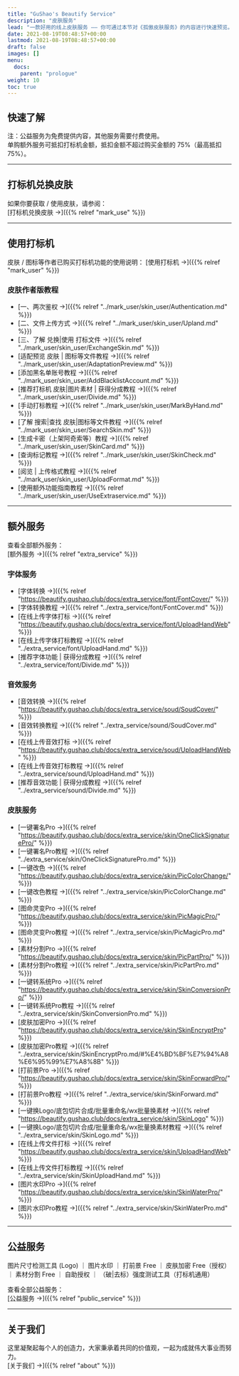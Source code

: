 ```yaml
---
title: "GuShao's Beautify Service"
description: "皮肤服务"
lead: "一款好用的线上皮肤服务 —— 你可通过本节对《孤傲皮肤服务》的内容进行快速预览。"
date: 2021-08-19T08:48:57+00:00
lastmod: 2021-08-19T08:48:57+00:00
draft: false
images: []
menu:
  docs:
    parent: "prologue"
weight: 10
toc: true
---
```


## 快速了解

注：公益服务为免费提供内容，其他服务需要付费使用。  
单购额外服务可抵扣打标机金额，抵扣金额不超过购买金额的 75%（最高抵扣 75%）。

---

## 打标机兑换皮肤

如果你要获取 / 使用皮肤，请参阅：  
[打标机兑换皮肤 →]({{% relref "mark_use" %}})

---

## 使用打标机

皮肤 / 图标等作者已购买打标机功能的使用说明：
[使用打标机 →]({{% relref "mark_user" %}})

### 皮肤作者版教程

- [一、两次鉴权 →]({{% relref "../mark_user/skin_user/Authentication.md" %}})
- [二、文件上传方式 →]({{% relref "../mark_user/skin_user/Upland.md" %}})
- [三、了解 兑换|使用 打标文件 →]({{% relref "../mark_user/skin_user/ExchangeSkin.md" %}})
- [适配预览 皮肤 | 图标等文件教程 →]({{% relref "../mark_user/skin_user/AdaptationPreview.md" %}})
- [添加黑名单账号教程 →]({{% relref "../mark_user/skin_user/AddBlacklistAccount.md" %}})
- [推荐打标机 皮肤|图片素材 | 获得分成教程 →]({{% relref "../mark_user/skin_user/Divide.md" %}})
- [手动打标教程 →]({{% relref "../mark_user/skin_user/MarkByHand.md" %}})
- [了解 搜索|查找 皮肤|图标等文件教程 →]({{% relref "../mark_user/skin_user/SearchSkin.md" %}})
- [生成卡密（上架阿奇索等）教程 →]({{% relref "../mark_user/skin_user/SkinCard.md" %}})
- [查询标记教程 →]({{% relref "../mark_user/skin_user/SkinCheck.md" %}})
- [阅览 | 上传格式教程 →]({{% relref "../mark_user/skin_user/UploadFormat.md" %}})
- [使用额外功能指南教程 →]({{% relref "../mark_user/skin_user/UseExtraservice.md" %}})

---

## 额外服务

查看全部额外服务：  
[额外服务 →]({{% relref "extra_service" %}})

### 字体服务

- [字体转换 →]({{% relref "https://beautify.gushao.club/docs/extra_service/font/FontCover/" %}})
- [字体转换教程 →]({{% relref "../extra_service/font/FontCover.md" %}})
- [在线上传字体打标 →]({{% relref "https://beautify.gushao.club/docs/extra_service/font/UploadHandWeb" %}})
- [在线上传字体打标教程 →]({{% relref "../extra_service/font/UploadHand.md" %}})
- [推荐字体功能 | 获得分成教程 →]({{% relref "../extra_service/font/Divide.md" %}})

### 音效服务

- [音效转换 →]({{% relref "https://beautify.gushao.club/docs/extra_service/soud/SoudCover/" %}})
- [音效转换教程 →]({{% relref "../extra_service/sound/SoudCover.md" %}})
- [在线上传音效打标 →]({{% relref "https://beautify.gushao.club/docs/extra_service/soud/UploadHandWeb" %}})
- [在线上传音效打标教程 →]({{% relref "../extra_service/sound/UploadHand.md" %}})
- [推荐音效功能 | 获得分成教程 →]({{% relref "../extra_service/sound/Divide.md" %}})

### 皮肤服务

- [一键署名Pro →]({{% relref "https://beautify.gushao.club/docs/extra_service/skin/OneClickSignaturePro/" %}})
- [一键署名Pro教程 →]({{% relref "../extra_service/skin/OneClickSignaturePro.md" %}})
- [一键改色 →]({{% relref "https://beautify.gushao.club/docs/extra_service/skin/PicColorChange/" %}})
- [一键改色教程 →]({{% relref "../extra_service/skin/PicColorChange.md" %}})
- [图命灵变Pro →]({{% relref "https://beautify.gushao.club/docs/extra_service/skin/PicMagicPro/" %}})
- [图命灵变Pro教程 →]({{% relref "../extra_service/skin/PicMagicPro.md" %}})
- [素材分割Pro →]({{% relref "https://beautify.gushao.club/docs/extra_service/skin/PicPartPro/" %}})
- [素材分割Pro教程 →]({{% relref "../extra_service/skin/PicPartPro.md" %}})
- [一键转系统Pro →]({{% relref "https://beautify.gushao.club/docs/extra_service/skin/SkinConversionPro/" %}})
- [一键转系统Pro教程 →]({{% relref "../extra_service/skin/SkinConversionPro.md" %}})
- [皮肤加密Pro →]({{% relref "https://beautify.gushao.club/docs/extra_service/skin/SkinEncryptPro" %}})
- [皮肤加密Pro教程 →]({{% relref "../extra_service/skin/SkinEncryptPro.md/#%E4%BD%BF%E7%94%A8%E6%95%99%E7%A8%8B" %}})
- [打前景Pro →]({{% relref "https://beautify.gushao.club/docs/extra_service/skin/SkinForwardPro/" %}})
- [打前景Pro教程 →]({{% relref "../extra_service/skin/SkinForward.md" %}})
- [一键换Logo/底包切片合成/批量重命名/wx批量换素材 →]({{% relref "https://beautify.gushao.club/docs/extra_service/skin/SkinLogo" %}})
- [一键换Logo/底包切片合成/批量重命名/wx批量换素材教程 →]({{% relref "../extra_service/skin/SkinLogo.md" %}})
- [在线上传文件打标 →]({{% relref "https://beautify.gushao.club/docs/extra_service/skin/UploadHandWeb" %}})
- [在线上传文件打标教程 →]({{% relref "../extra_service/skin/SkinUploadHand.md" %}})
- [图片水印Pro →]({{% relref "https://beautify.gushao.club/docs/extra_service/skin/SkinWaterPro/" %}})
- [图片水印Pro教程 →]({{% relref "../extra_service/skin/SkinWaterPro.md" %}})

---

## 公益服务

图片尺寸检测工具 (Logo) ｜ 图片水印 ｜ 打前景 Free ｜ 皮肤加密 Free（授权） ｜ 素材分割 Free ｜ 自助授权 ｜ （破|去标）强度测试工具（打标机通用）

查看全部公益服务：  
[公益服务 →]({{% relref "public_service" %}})

---

## 关于我们

这里凝聚起每个人的创造力，大家秉承着共同的价值观，一起为成就伟大事业而努力。  
[关于我们 →]({{% relref "about" %}})
